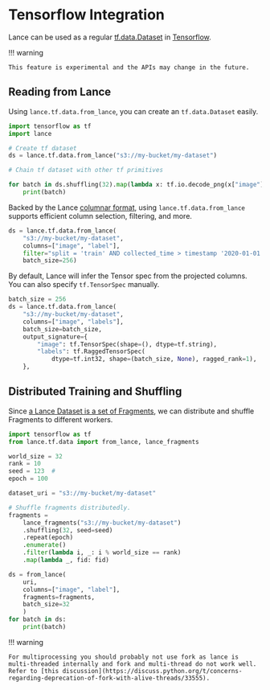 # Tensorflow Integration

Lance can be used as a regular [tf.data.Dataset](https://www.tensorflow.org/api_docs/python/tf/data/Dataset)
in [Tensorflow](https://www.tensorflow.org/).

!!! warning

    This feature is experimental and the APIs may change in the future.

## Reading from Lance

Using `lance.tf.data.from_lance`, you can create an `tf.data.Dataset` easily.

```python
import tensorflow as tf
import lance

# Create tf dataset
ds = lance.tf.data.from_lance("s3://my-bucket/my-dataset")

# Chain tf dataset with other tf primitives

for batch in ds.shuffling(32).map(lambda x: tf.io.decode_png(x["image"])):
    print(batch)
```

Backed by the Lance [columnar format](../format/format.md), using `lance.tf.data.from_lance` supports
efficient column selection, filtering, and more.

```python
ds = lance.tf.data.from_lance(
    "s3://my-bucket/my-dataset",
    columns=["image", "label"],
    filter="split = 'train' AND collected_time > timestamp '2020-01-01'",
    batch_size=256)
```

By default, Lance will infer the Tensor spec from the projected columns. You can also specify `tf.TensorSpec` manually.

```python
batch_size = 256
ds = lance.tf.data.from_lance(
    "s3://my-bucket/my-dataset",
    columns=["image", "labels"],
    batch_size=batch_size,
    output_signature={
        "image": tf.TensorSpec(shape=(), dtype=tf.string),
        "labels": tf.RaggedTensorSpec(
            dtype=tf.int32, shape=(batch_size, None), ragged_rank=1),
    },
```

## Distributed Training and Shuffling

Since [a Lance Dataset is a set of Fragments](../format/format.md), we can distribute and shuffle Fragments to different
workers.

```python
import tensorflow as tf
from lance.tf.data import from_lance, lance_fragments

world_size = 32
rank = 10
seed = 123  #
epoch = 100

dataset_uri = "s3://my-bucket/my-dataset"

# Shuffle fragments distributedly.
fragments =
    lance_fragments("s3://my-bucket/my-dataset")
    .shuffling(32, seed=seed)
    .repeat(epoch)
    .enumerate()
    .filter(lambda i, _: i % world_size == rank)
    .map(lambda _, fid: fid)

ds = from_lance(
    uri,
    columns=["image", "label"],
    fragments=fragments,
    batch_size=32
    )
for batch in ds:
    print(batch)
```

!!! warning

    For multiprocessing you should probably not use fork as lance is
    multi-threaded internally and fork and multi-thread do not work well.
    Refer to [this discussion](https://discuss.python.org/t/concerns-regarding-deprecation-of-fork-with-alive-threads/33555). 